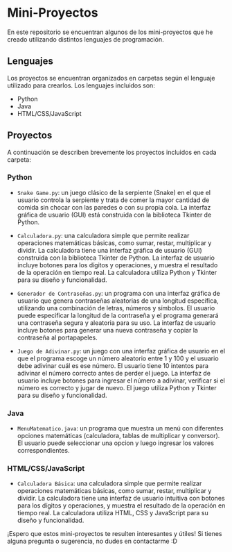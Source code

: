 # Mini-Proyectos

En este repositorio se encuentran algunos de los mini-proyectos que he creado utilizando distintos lenguajes de programación.

## Lenguajes

Los proyectos se encuentran organizados en carpetas según el lenguaje utilizado para crearlos. Los lenguajes incluidos son:

- Python
- Java
- HTML/CSS/JavaScript

## Proyectos

A continuación se describen brevemente los proyectos incluidos en cada carpeta:

### Python

- `Snake Game.py`: un juego clásico de la serpiente (Snake) en el que el usuario controla la serpiente y trata de comer la mayor cantidad de comida sin chocar con las paredes o con su propia cola. La interfaz gráfica de usuario (GUI) está construida con la biblioteca Tkinter de Python.

- `Calculadora.py`: una calculadora simple que permite realizar operaciones matemáticas básicas, como sumar, restar, multiplicar y dividir. La calculadora tiene una interfaz gráfica de usuario (GUI) construida con la biblioteca Tkinter de Python. La interfaz de usuario incluye botones para los dígitos y operaciones, y muestra el resultado de la operación en tiempo real. La calculadora utiliza Python y Tkinter para su diseño y funcionalidad.

- `Generador de Contraseñas.py`: un programa con una interfaz gráfica de usuario que genera contraseñas aleatorias de una longitud específica, utilizando una combinación de letras, números y símbolos. El usuario puede especificar la longitud de la contraseña y el programa generará una contraseña segura y aleatoria para su uso. La interfaz de usuario incluye botones para generar una nueva contraseña y copiar la contraseña al portapapeles.

- `Juego de Adivinar.py`: un juego con una interfaz gráfica de usuario en el que el programa escoge un número aleatorio entre 1 y 100 y el usuario debe adivinar cuál es ese número. El usuario tiene 10 intentos para adivinar el número correcto antes de perder el juego. La interfaz de usuario incluye botones para ingresar el número a adivinar, verificar si el número es correcto y jugar de nuevo. El juego utiliza Python y Tkinter para su diseño y funcionalidad.

### Java

- `MenuMatematico.java`: un programa que muestra un menú con diferentes opciones matemáticas (calculadora, tablas de multiplicar y conversor). El usuario puede seleccionar una opcion y luego ingresar los valores correspondientes.

### HTML/CSS/JavaScript

- `Calculadora Básica`: una calculadora simple que permite realizar operaciones matemáticas básicas, como sumar, restar, multiplicar y dividir. La calculadora tiene una interfaz de usuario intuitiva con botones para los dígitos y operaciones, y muestra el resultado de la operación en tiempo real. La calculadora utiliza HTML, CSS y JavaScript para su diseño y funcionalidad.

¡Espero que estos mini-proyectos te resulten interesantes y útiles! Si tienes alguna pregunta o sugerencia, no dudes en contactarme :D
